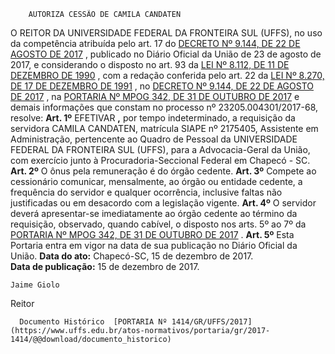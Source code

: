         AUTORIZA CESSÃO DE CAMILA CANDATEN  

 O REITOR DA UNIVERSIDADE FEDERAL DA FRONTEIRA SUL (UFFS), no uso da competência atribuída pelo art. 17 do [DECRETO Nº 9.144, DE 22 DE AGOSTO DE 2017](http://www.planalto.gov.br/ccivil_03/_ato2015-2018/2017/decreto/D9144.htm)  , publicado no Diário Oficial da União de 23 de agosto de 2017, e considerando o disposto no art. 93 da [LEI Nº 8.112, DE 11 DE DEZEMBRO DE 1990](http://www.planalto.gov.br/ccivil_03/leis/l8112cons.htm)  , com a redação conferida pelo art. 22 da [LEI Nº 8.270, DE 17 DE DEZEMBRO DE 1991](http://www.planalto.gov.br/ccivil_03/Leis/L8270.htm)  , no [DECRETO Nº 9.144, DE 22 DE AGOSTO DE 2017](http://www.planalto.gov.br/ccivil_03/_ato2015-2018/2017/decreto/D9144.htm)  , na [PORTARIA Nº MPOG 342, DE 31 DE OUTUBRO DE 2017](http://pesquisa.in.gov.br/imprensa/jsp/visualiza/index.jsp?data=03/11/2017&jornal=515&pagina=90&totalArquivos=112)  e demais informações que constam no processo nº 23205.004301/2017-68, resolve:   **Art. 1º** EFETIVAR **,** por tempo indeterminado, a requisição da servidora CAMILA CANDATEN, matrícula SIAPE nº 2175405, Assistente em Administração, pertencente ao Quadro de Pessoal da UNIVERSIDADE FEDERAL DA FRONTEIRA SUL (UFFS), para a Advocacia-Geral da União, com exercício junto à Procuradoria-Seccional Federal em Chapecó - SC.   **Art. 2º** O ônus pela remuneração é do órgão cedente.   **Art. 3º** Compete ao cessionário comunicar, mensalmente, ao órgão ou entidade cedente, a frequência do servidor e qualquer ocorrência, inclusive faltas não justificadas ou em desacordo com a legislação vigente.   **Art. 4º** O servidor deverá apresentar-se imediatamente ao órgão cedente ao término da requisição, observado, quando cabível, o disposto nos arts. 5º ao 7º da [PORTARIA Nº MPOG 342, DE 31 DE OUTUBRO DE 2017](http://pesquisa.in.gov.br/imprensa/jsp/visualiza/index.jsp?data=03/11/2017&jornal=515&pagina=90&totalArquivos=112)  .   **Art. 5º** Esta Portaria entra em vigor na data de sua publicação no Diário Oficial da União.      **Data do ato:** Chapecó-SC, 15 de dezembro de 2017.   
 **Data de publicação:**  15 de dezembro de 2017. 

    Jaime Giolo   
 Reitor 

      Documento Histórico  [PORTARIA Nº 1414/GR/UFFS/2017](https://www.uffs.edu.br/atos-normativos/portaria/gr/2017-1414/@@download/documento_historico)     
      